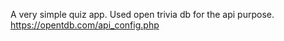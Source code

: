 A very simple quiz app. Used open trivia db for the api purpose. https://opentdb.com/api_config.php

